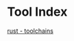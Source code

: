 # Tool Index

[rust - toolchains](file:///J:/lang/rust/tools/toolchains/stable-x86_64-pc-windows-msvc/share/doc/rust/html/index.html)